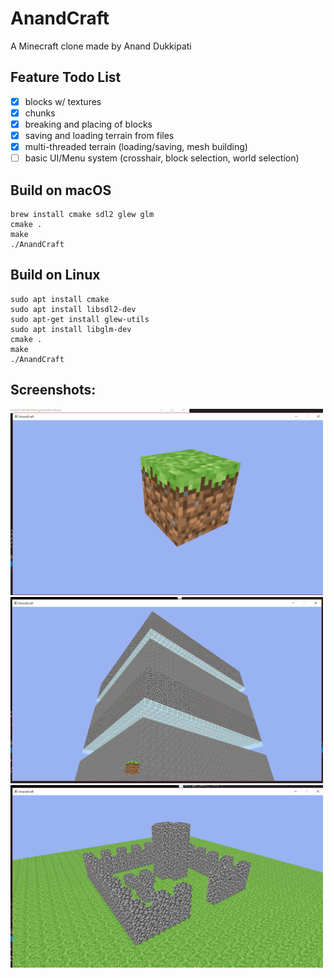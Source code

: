 # AnandCraft
A Minecraft clone made by Anand Dukkipati

## Feature Todo List
- [x] blocks w/ textures
- [x] chunks
- [x] breaking and placing of blocks
- [x] saving and loading terrain from files
- [x] multi-threaded terrain (loading/saving, mesh building)
- [ ] basic UI/Menu system (crosshair, block selection, world selection)

## Build on macOS
```
brew install cmake sdl2 glew glm
cmake .
make
./AnandCraft
```

## Build on Linux
```
sudo apt install cmake
sudo apt install libsdl2-dev
sudo apt-get install glew-utils
sudo apt install libglm-dev
cmake .
make
./AnandCraft
```

## Screenshots:
<img src="screenshots/grass-block.jpg" width="500">
<img src="screenshots/glass-and-cobble-chunk.jpg" width="500">
<img src="screenshots/castle.jpg" width="500">

